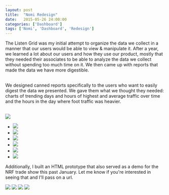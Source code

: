 ```yaml
---
layout: post
title:  "Nomi Redesign"
date:   2015-05-26 24:00:00
categories: ['Dashboard']
tags: ['Nomi', 'Dashboard', 'Redesign']
---
```

<div class="text-block">
The Listen Grid was my initial attempt to organize the data we collect in a manner that our users would be able to view &amp; manipulate it. After a year, we learned a lot about our users and how they use our product, mostly that they needed their associates to be able to analyze the data we collect without spending too much time on it. We then came up with  reports that made the data we have more digestible. <br /><br />

We designed canned reports specifically to the users who want to easily digest the data we presented. We gave them what we thought they needed: charts of trending days and hours of highest and average traffic over time and the hours in the day where foot traffic was heavier. <br /><br />
</div>

<div class="images">
	<img src="{{ base.url }}/images/Nomi/Nomi-redesign-01.png" />
</div>
<div class="text-block small">
<ul class="sketch">
	<li><img src="{{ base.url }}/images/Nomi/redesign-sketch-01.png" />
	</li>
	<li><img src="{{ base.url }}/images/Nomi/redesign-sketch-02.png" />
	</li>
	<li><img src="{{ base.url }}/images/Nomi/redesign-sketch-03.png" />
	</li>
	<li><img src="{{ base.url }}/images/Nomi/redesign-sketch-04.png" />
	</li>
	<li><img src="{{ base.url }}/images/Nomi/redesign-sketch-05.png" />
	</li>
	<li><img src="{{ base.url }}/images/Nomi/redesign-sketch-06.png" />
	</li>
</ul>

Additionally, I built an HTML prototype that also served as a demo for the NRF trade show this past January. Let me know if you're interested in seeing that and I'll pass on a url.

</div>
<div class="images">
	<img src="{{ base.url }}/images/Nomi/Nomi-redesign-02.png" />
	<img src="{{ base.url }}/images/Nomi/Nomi-redesign-03.png" />
	<img src="{{ base.url }}/images/Nomi/Nomi-redesign-04.png" />
	<img src="{{ base.url }}/images/Nomi/Nomi-redesign-05.png" />
</div>



[jekyll-gh]: https://github.com/jekyll/jekyll
[jekyll]:    http://jekyllrb.com
